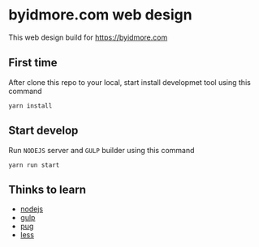 # byidmore.com web design
This web design build for https://byidmore.com

## First time
After clone this repo to your local, start install developmet tool using this command
```
yarn install
```

## Start develop 
Run `NODEJS` server and `GULP` builder using this command
```
yarn run start
```

## Thinks to learn

* [nodejs](https://nodejs.org)
* [gulp](http://gulpjs.com/)
* [pug](https://github.com/pugjs)
* [less](http://lesscss.org)
